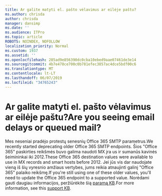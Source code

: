 ```yaml
---
title: Ar galite matyti el. pašto vėlavimus ar eilėje paštu?
ms.author: chrisda
author: chrisda
manager: dansimp
ms.date: ''
ms.audience: ITPro
ms.topic: article
ROBOTS: NOINDEX, NOFOLLOW
localization_priority: Normal
ms.custom: 1937
ms.assetid: ''
ms.openlocfilehash: 285ad9e856390dc0cba10ebed9aae07461de3e14
ms.sourcegitcommit: 4b7e478ce700c0b781efec3857ac4dce5bdf00c6
ms.translationtype: MT
ms.contentlocale: lt-LT
ms.lasthandoff: 06/07/2019
ms.locfileid: "34765243"
---
```

# <a name="are-you-seeing-email-delays-or-queued-mail"></a><span data-ttu-id="69e13-102">Ar galite matyti el. pašto vėlavimus ar eilėje paštu?</span><span class="sxs-lookup"><span data-stu-id="69e13-102">Are you seeing email delays or queued mail?</span></span>

<span data-ttu-id="69e13-103">Mes neseniai pradėjo protestų senesnių Office 365 SMTP parametrus.</span><span class="sxs-lookup"><span data-stu-id="69e13-103">We recently started deprecating older Office 365 SMTP endpoints.</span></span> <span data-ttu-id="69e13-104">Šios "Office 365" paskirties reikšmės buvo galima naudoti MX įra us ir sumanūs kavinės šeimininkai iki 2012.</span><span class="sxs-lookup"><span data-stu-id="69e13-104">These Office 365 destination values were available to use in MX records and smart hosts before 2012.</span></span> <span data-ttu-id="69e13-105">Jei jūs vis dar naudojate vieną iš šių vyresnio amžiaus vertybes, jums reikia atnaujinti galinį "Office 365" palaiko reikšmę.</span><span class="sxs-lookup"><span data-stu-id="69e13-105">If you're still using one of these older values, you'll need to update the Office 365 endpoint to a supported value.</span></span> <span data-ttu-id="69e13-106">Norėdami gauti daugiau informacijos, peržiūrėkite šią [paramą KB](https://support.microsoft.com/help/4057301/attr35-response-code-when-mail-is-sent-to-eop-exo).</span><span class="sxs-lookup"><span data-stu-id="69e13-106">For more information, see this [support KB](https://support.microsoft.com/help/4057301/attr35-response-code-when-mail-is-sent-to-eop-exo).</span></span>

